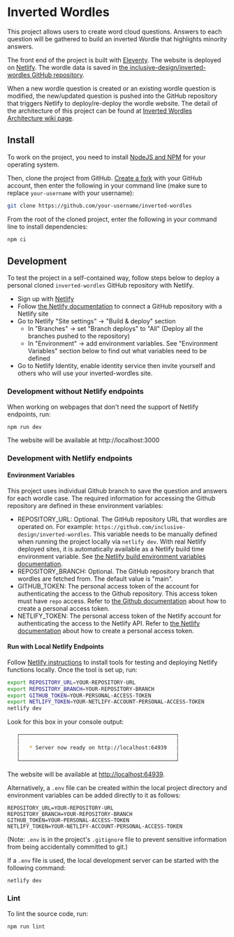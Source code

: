 # Inverted Wordles

This project allows users to create word cloud questions. Answers to each question will be gathered to build an
inverted Wordle that highlights minority answers.

The front end of the project is built with [Eleventy](https://11ty.dev/). The website is deployed on
[Netlify](https://www.netlify.com/). The wordle data is saved in [the inclusive-design/inverted-wordles GitHub
repository](https://github.com/inclusive-design/inverted-wordles/).

When a new wordle question is created or an existing wordle question is modified, the new/updated question is pushed
into the GitHub repository that triggers Netlify to deploy/re-deploy the wordle website. The detail of the architecture
of this project can be found at [Inverted Wordles Architecture wiki page](https://wiki.fluidproject.org/display/fluid/Inverted+Wordles+Architecture).

## Install

To work on the project, you need to install [NodeJS and NPM](https://nodejs.org/en/download/) for your operating
system.

Then, clone the project from GitHub. [Create a fork](https://help.github.com/en/github/getting-started-with-github/fork-a-repo)
with your GitHub account, then enter the following in your command line (make sure to replace `your-username` with your username):

```bash
git clone https://github.com/your-username/inverted-wordles
```

From the root of the cloned project, enter the following in your command line to install dependencies:

```bash
npm ci
```

## Development

To test the project in a self-contained way, follow steps below to deploy a personal cloned `inverted-wordles`
GitHub repository with Netlify.

* Sign up with [Netlify](https://netlify.com/)
* Follow [the Netlify documentation](https://docs.netlify.com/site-deploys/create-deploys/#deploy-with-git) to connect
a GitHub repository with a Netlify site
* Go to Netlify "Site settings" -> "Build & deploy" section
    * In "Branches" -> set "Branch deploys" to "All" (Deploy all the branches pushed to the repository)
    * In "Environment" -> add environment variables. See "Environment Variables" section below to find out
    what variables need to be defined
* Go to Netlify Identity, enable identity service then invite yourself and others who will use your inverted-wordles
site.

### Development without Netlify endpoints

When working on webpages that don't need the support of Netlify endpoints, run:

```bash
npm run dev
```

The website will be available at http://localhost:3000

### Development with Netlify endpoints

#### Environment Variables

This project uses individual Github branch to save the question and answers for each wordle case. The required
information for accessing the Github repository are defined in these environment variables:

* REPOSITORY_URL: Optional. The GitHub repository URL that wordles are operated on. For example:
`https://github.com/inclusive-design/inverted-wordles`. This variable needs to be manually defined when running
the project locally via `netlify dev`. With real Netlify deployed sites, it is automatically available as a Netlify
build time environment variable. See [the Netlify build environment variables documentation](github.com/cindyli/inverted-wordles).
* REPOSITORY_BRANCH: Optional. The GitHub repository branch that wordles are fetched from. The default value is "main".
* GITHUB_TOKEN: The personal access token of the account for authenticating the access to the Github repository. This
access token must have `repo` access. Refer to [the Github documentation](https://docs.github.com/en/github/authenticating-to-github/creating-a-personal-access-token)
about how to create a personal access token.
* NETLIFY_TOKEN: The personal access token of the Netlify account for authenticating the access to the Netlify API.
Refer to [the Netlify documentation](https://docs.netlify.com/api/get-started/#authentication) about how to create
a personal access token.

#### Run with Local Netlify Endpoints

Follow [Netlify instructions](https://docs.netlify.com/functions/build-with-javascript/#tools) to install tools for testing
and deploying Netlify functions locally. Once the tool is set up, run:

```bash
export REPOSITORY_URL=YOUR-REPOSITORY-URL
export REPOSITORY_BRANCH=YOUR-REPOSITORY-BRANCH
export GITHUB_TOKEN=YOUR-PERSONAL-ACCESS-TOKEN
export NETLIFY_TOKEN=YOUR-NETLIFY-ACCOUNT-PERSONAL-ACCESS-TOKEN
netlify dev
```

Look for this box in your console output:

```bash
   ┌──────────────────────────────────────────────────┐
   │                                                  │
   │   * Server now ready on http://localhost:64939   │
   │                                                  │
   └──────────────────────────────────────────────────┘
```

The website will be available at [http://localhost:64939](http://localhost:64939).

Alternatively, a `.env` file can be created within the local project directory and
environment variables can be added directly to it as follows:

```env
REPOSITORY_URL=YOUR-REPOSITORY-URL
REPOSITORY_BRANCH=YOUR-REPOSITORY-BRANCH
GITHUB_TOKEN=YOUR-PERSONAL-ACCESS-TOKEN
NETLIFY_TOKEN=YOUR-NETLIFY-ACCOUNT-PERSONAL-ACCESS-TOKEN
```

(Note: `.env` is in the project's `.gitignore` file to prevent sensitive information from being accidentally
committed to git.)

If a `.env` file is used, the local development server can be started with the following command:

```bash
netlify dev
```

### Lint

To lint the source code, run:

```bash
npm run lint
```
